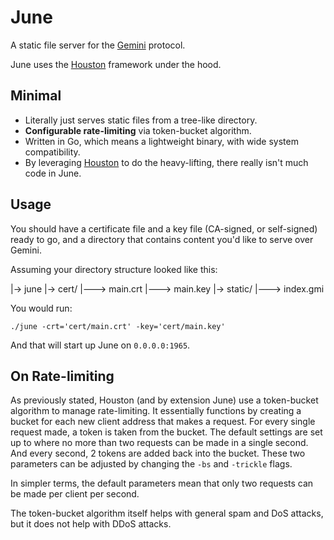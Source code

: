 # June

A static file server for the [Gemini](https://gemini.circumlunar.space) protocol.

June uses the [Houston](https://git.sr.ht/~seanld/houston) framework under the hood.

## Minimal

- Literally just serves static files from a tree-like directory.
- **Configurable rate-limiting** via token-bucket algorithm.
- Written in Go, which means a lightweight binary, with wide system compatibility.
- By leveraging [Houston](https://git.sr.ht/~seanld/houston) to do the heavy-lifting, there really isn't much code in June.

## Usage

You should have a certificate file and a key file (CA-signed, or self-signed) ready to go, and a directory that contains content you'd like to serve over Gemini.

Assuming your directory structure looked like this:

|-> june
|-> cert/
|---> main.crt
|---> main.key
|-> static/
|---> index.gmi

You would run:

```
./june -crt='cert/main.crt' -key='cert/main.key'
```

And that will start up June on `0.0.0.0:1965`.

## On Rate-limiting

As previously stated, Houston (and by extension June) use a token-bucket algorithm to manage rate-limiting. It essentially functions by creating a bucket for each new client address that makes a request. For every single request made, a token is taken from the bucket. The default settings are set up to where no more than two requests can be made in a single second. And every second, 2 tokens are added back into the bucket. These two parameters can be adjusted by changing the `-bs` and `-trickle` flags.

In simpler terms, the default parameters mean that only two requests can be made per client per second.

The token-bucket algorithm itself helps with general spam and DoS attacks, but it does not help with DDoS attacks.
